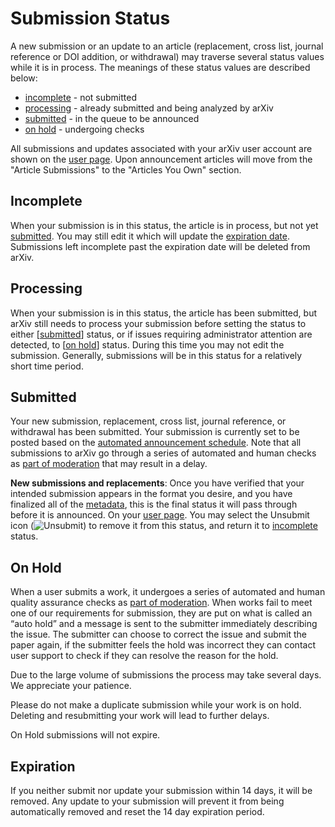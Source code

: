 # Submission Status

A new submission or an update to an article (replacement, cross list,
journal reference or DOI addition, or withdrawal) may traverse several
status values while it is in process. The meanings of these status
values are described below:

-   [incomplete](#incomplete) - not submitted
-   [processing](#processing) - already submitted and being analyzed by
    arXiv
-   [submitted](#submitted) - in the queue to be announced
-   [on hold](#on_hold) - undergoing checks

All submissions and updates associated with your arXiv user account are
shown on the [user page](https://arxiv.org/user). Upon announcement articles will move
from the "Article Submissions" to the "Articles You Own" section.

<span id="incomplete"></span>

Incomplete
----------

When your submission is in this status, the article is in process, but
not yet [submitted](#submitted). You may still edit it which will update
the [expiration date](#exipred). Submissions left incomplete past the
expiration date will be deleted from arXiv.

<span id="processing"></span>

Processing
----------

When your submission is in this status, the article has been submitted,
but arXiv still needs to process your submission before setting the
status to either \[[submitted](#submitted)\] status, or if issues
requiring administrator attention are detected, to \[[on
hold](#on_hold)\] status. During this time you may not edit the
submission. Generally, submissions will be in this status for a
relatively short time period.

<span id="submitted"></span>

Submitted
---------

Your new submission, replacement, cross list, journal reference, or withdrawal has been submitted. 
Your submission is currently set to be posted based on the [automated announcement schedule](availability.md). Note that all submissions to arXiv go through a series of automated and human checks as [part of moderation](moderation/index.md) that may result in a delay.

**New submissions and replacements**: Once you have verified that your
intended submission appears in the format you desire, and you have
finalized all of the [metadata](prep.md), this is the final status it
will pass through before it is announced. On your [user page](https://arxiv.org/user).
You may select the Unsubmit icon (![Unsubmit](https://arxiv.org/images/unsubmit.png)) to
remove it from this status, and return it to [incomplete](submit_status.md#incomplete) status.

<span id="on_hold"></span>

On Hold
-------

When a user submits a work, it undergoes a series of automated  and human quality assurance checks as [part of moderation](moderation/index.md). When works fail to meet one of our requirements for submission, they are put on what is called an “auto hold” and a message is sent to the submitter immediately describing the issue. The submitter can choose to correct the issue and submit the paper again, if the submitter feels the hold was incorrect they can contact user support to check if they can resolve the reason for the hold. 

Due to the large volume of submissions the process may take several days. We appreciate your patience.

Please do not make a duplicate submission while your work is on hold. Deleting and resubmitting your work will lead to further delays.

On Hold submissions will not expire.


<span id="expired"></span>

Expiration
----------

If you neither submit nor update your submission within 14 days, it will
be removed. Any update to your submission will prevent it from being
automatically removed and reset the 14 day expiration period.
